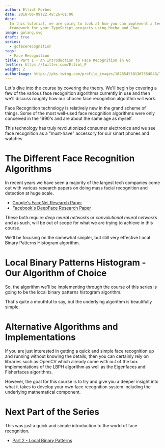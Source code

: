 ```yaml
---
author: Elliot Forbes
date: 2018-06-09T22:48:26+01:00
desc:
  In this tutorial, we are going to look at how you can implement a testing
  framework for your TypeScript projects using Mocha and Chai
image: golang.svg
draft: true
series:
  - gofacerecognition
tags:
  - Face Recognition
title: Part 1 - An Introduction to Face Recognition in Go
twitter: https://twitter.com/Elliot_F
weight: 2
authorImage: https://pbs.twimg.com/profile_images/1028545501367554048/lzr43cQv_400x400.jpg
---
```


Let's dive into the course by covering the theory. We'll begin by covering a few
of the various face recognition algorithms currently in use and then we'll
discuss roughly how our chosen face recognition algorithm will work.

Face Recognition technology is relatively new in the grand scheme of things.
Some of the most well-used face recognition algorithms were only conceived in
the 1990's and are about the same age as myself.

This technology has truly revolutionized consumer electronics and we see face
recognition as a "must-have" accessory for our smart phones and watches.

# The Different Face Recognition Algorithms

In recent years we have seen a majority of the largest tech companies come out
with various research papers on doing mass facial recognition and detection at
huge scale.

- [Google's FaceNet Research Paper](https://arxiv.org/abs/1503.03832)
- [Facebook's DeepFace Research Paper](https://www.cs.toronto.edu/~ranzato/publications/taigman_cvpr14.pdf)

These both require _deep neural networks_ or _convolutional neural networks_ and
as such, will be out of scope for what we are trying to achieve in this course.

We'll be focusing on the somewhat simpler, but still very effective Local Binary
Patterns Histogram algorithm.

# Local Binary Patterns Histogram - Our Algorithm of Choice

So, the algorithm we'll be implementing through the course of this series is
going to be the local binary patterns histogram algorithm.

That's quite a mouthful to say, but the underlying algorithm is beautifully
simple.

# Alternative Algorithms and Implementations

If you are just interested in getting a quick and simple face recognition up and
running without knowing the details, then you can certainly rely on libraries
such as OpenCV which already come with out of the box implementations of the
LBPH algorithm as well as the Eigenfaces and Fisherfaces algorithms.

However, the goal for this course is to try and give you a deeper insight into
what it takes to develop your own face recognition system including the
underlying mathematical component.

# Next Part of the Series

This was just a quick and simple introduction to the world of face recognition.

- [Part 2 - Local Binary Patterns](/projects/face-recognition-with-go/part-2-local-binary-patterns/)
